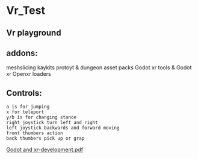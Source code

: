 # Vr_Test

## Vr playground

## addons: 
meshslicing
kaykits protoyt & dungeon asset packs
Godot xr tools & Godot xr Openxr loaders

## Controls:
	a is for jumping
 	x for teleport
	y/b is for changing stance
	right joystick turn left and right
	left joystick backwards and forward moving
	front thumbers action
	back thumbers pick up or grap
[Godot and xr-development.pdf](https://github.com/KumiSukka/Vr_Test/files/14836029/Godot.and.xr-development.pdf)
